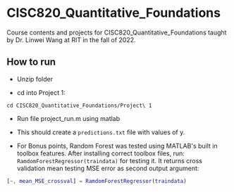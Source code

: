 # CISC820_Quantitative_Foundations

Course contents and projects for CISC820_Quantitative_Foundations taught by Dr. Linwei Wang at RIT in the fall of 2022.

## How to run

- Unzip folder

- cd into Project 1: 

`cd CISC820_Quantitative_Foundations/Project\ 1`

- Run file project_run.m using matlab

- This should create a `predictions.txt` file with values of y.

- For Bonus points, Random Forest was tested using MATLAB's built in toolbox features. After installing correct toolbox files, run: `RamdomForestRegressor(traindata)` for testing it. It returns cross validation mean testing MSE error as second output argument:

```matlab
[~, mean_MSE_crossval] = RamdomForestRegressor(traindata)
```
